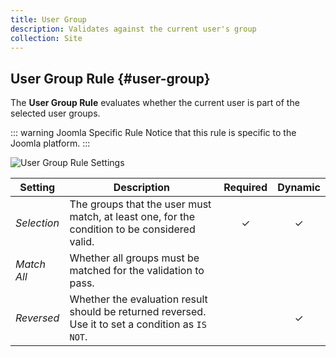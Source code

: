 ```yaml
---
title: User Group
description: Validates against the current user's group
collection: Site
---
```


## User Group Rule {#user-group}

<div class="tm-resource-icon">
    <!--@include: ../assets/rules/rule-user-group.svg-->
</div>

The **User Group Rule** evaluates whether the current user is part of the selected user groups.

::: warning Joomla Specific Rule
Notice that this rule is specific to the Joomla platform.
:::

![User Group Rule Settings](./assets/rules/rule-user-group.webp)

| Setting | Description | Required | Dynamic |
| --- | --- | :---: | :---: |
| *Selection* | The groups that the user must match, at least one, for the condition to be considered valid. | &#x2713; | &#x2713; |
| *Match All* | Whether all groups must be matched for the validation to pass. |
| *Reversed* | Whether the evaluation result should be returned reversed. Use it to set a condition as `IS NOT`. | | &#x2713; |
<!--@include: ./advanced-rule-settings-->
